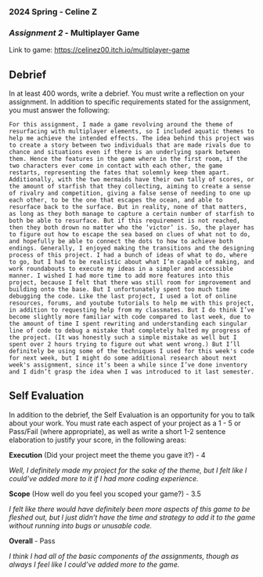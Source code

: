 ### **2024 Spring** - Celine Z
### *Assignment 2* - Multiplayer Game
Link to game: https://celinez00.itch.io/multiplayer-game


## **Debrief**
In at least 400 words, write a debrief. You must write a reflection on your assignment. In addition to specific requirements stated for the assignment, you must answer the following:

	For this assignment, I made a game revolving around the theme of resurfacing with multiplayer elements, so I included aquatic themes to help me achieve the intended effects. The idea behind this project was to create a story between two individuals that are made rivals due to chance and situations even if there is an underlying spark between them. Hence the features in the game where in the first room, if the two characters ever come in contact with each other, the game restarts, representing the fates that solemnly keep them apart. Additionally, with the two mermaids have their own tally of scores, or the amount of starfish that they collecting, aiming to create a sense of rivalry and competition, giving a false sense of needing to one up each other, to be the one that escapes the ocean, and able to resurface back to the surface. But in reality, none of that matters, as long as they both manage to capture a certain number of starfish to both be able to resurface. But if this requirement is not reached, then they both drown no matter who the ‘victor’ is. So, the player has to figure out how to escape the sea based on clues of what not to do, and hopefully be able to connect the dots to how to achieve both endings. Generally, I enjoyed making the transitions and the designing process of this project. I had a bunch of ideas of what to do, where to go, but I had to be realistic about what I’m capable of making, and work roundabouts to execute my ideas in a simpler and accessible manner. I wished I had more time to add more features into this project, because I felt that there was still room for improvement and building onto the base. But I unfortunately spent too much time debugging the code. Like the last project, I used a lot of online resources, forums, and youtube tutorials to help me with this project, in addition to requesting help from my classmates. But I do think I’ve become slightly more familiar with code compared to last week, due to the amount of time I spent rewriting and understanding each singular line of code to debug a mistake that completely halted my progress of the project. (It was honestly such a simple mistake as well but I spent over 2 hours trying to figure out what went wrong.) But I’ll definitely be using some of the techniques I used for this week's code for next week, but I might do some additional research about next week's assignment, since it’s been a while since I’ve done inventory and I didn’t grasp the idea when I was introduced to it last semester.

## **Self Evaluation**
In addition to the debrief, the Self Evaluation is an opportunity for you to talk about your work. You must rate each aspect of your project as a 1 - 5 or Pass/Fail (where appropriate), as well as write a short 1-2 sentence elaboration to justify your score, in the following areas:


**Execution** (Did your project meet the theme you gave it?) - 4

*Well, I definitely made my project for the sake of the theme, but I felt like I could’ve added more to it if I had more coding experience.*


**Scope** (How well do you feel you scoped your game?) - 3.5


*I felt like there would have definitely been more aspects of this game to be fleshed out, but I just didn’t have the time and strategy to add it to the game without running into bugs or unusable code.*


**Overall** - Pass


*I think I had all of the basic components of the assignments, though as always I feel like I could’ve added more to the game.*
